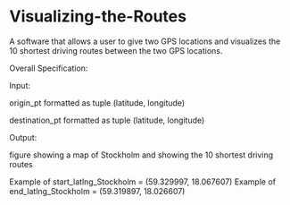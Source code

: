 # Visualizing-the-Routes
A software that allows a user to give two GPS locations and visualizes the 10 shortest driving routes between the two GPS locations.

Overall Specification:

Input:

origin_pt formatted as tuple (latitude, longitude)

destination_pt formatted as tuple (latitude, longitude)

Output:

figure showing a map of Stockholm and showing the 10 shortest driving routes

Example of start_latlng_Stockholm = (59.329997, 18.067607)
Example of end_latlng_Stockholm = (59.319897, 18.026607)
